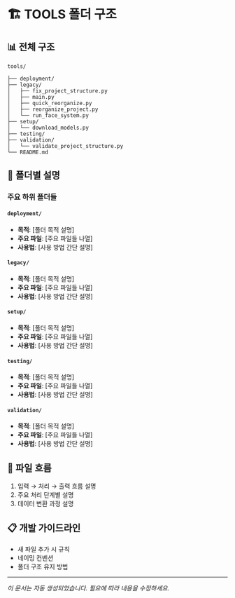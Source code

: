 # 🏗️ TOOLS 폴더 구조

## 📊 **전체 구조**
```
tools/

├── deployment/
├── legacy/
│   ├── fix_project_structure.py
│   ├── main.py
│   ├── quick_reorganize.py
│   ├── reorganize_project.py
│   └── run_face_system.py
├── setup/
│   └── download_models.py
├── testing/
├── validation/
│   └── validate_project_structure.py
└── README.md
```

## 📝 **폴더별 설명**

### 주요 하위 폴더들

#### `deployment/`
- **목적**: [폴더 목적 설명]
- **주요 파일**: [주요 파일들 나열]
- **사용법**: [사용 방법 간단 설명]

#### `legacy/`
- **목적**: [폴더 목적 설명]
- **주요 파일**: [주요 파일들 나열]
- **사용법**: [사용 방법 간단 설명]

#### `setup/`
- **목적**: [폴더 목적 설명]
- **주요 파일**: [주요 파일들 나열]
- **사용법**: [사용 방법 간단 설명]

#### `testing/`
- **목적**: [폴더 목적 설명]
- **주요 파일**: [주요 파일들 나열]
- **사용법**: [사용 방법 간단 설명]

#### `validation/`
- **목적**: [폴더 목적 설명]
- **주요 파일**: [주요 파일들 나열]
- **사용법**: [사용 방법 간단 설명]

## 🔄 **파일 흐름**
1. 입력 → 처리 → 출력 흐름 설명
2. 주요 처리 단계별 설명
3. 데이터 변환 과정 설명

## 📋 **개발 가이드라인**
- 새 파일 추가 시 규칙
- 네이밍 컨벤션
- 폴더 구조 유지 방법

---
*이 문서는 자동 생성되었습니다. 필요에 따라 내용을 수정하세요.*
